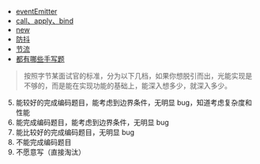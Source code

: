 - [eventEmitter](eventEmitter.md)
- [call、apply、bind](call、apply、bind.md)
- [new](new.md)
- [防抖](防抖.md)
- [节流](节流.md)
- [都有哪些手写题](https://juejin.cn/post/7033275515880341512?searchId=2023081415133211F649EE405640FDFF02)

> 按照字节某面试官的标准，分为以下几档，如果你想脱引而出，光能实现是不够的，而是能在实现功能的基础上，能深入想多少，就深入多少。

5. 能较好的完成编码题目，能考虑到边界条件，无明显 bug，知道考虑复杂度和性能
6. 能完成编码题目，能考虑到边界条件，无明显 bug
7. 能比较好的完成编码题目，无明显 bug
8. 不能完成编码题目
9. 不愿意写（直接淘汰）
